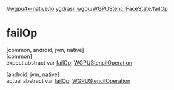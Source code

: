 //[wgpu4k-native](../../../index.md)/[io.ygdrasil.wgpu](../index.md)/[WGPUStencilFaceState](index.md)/[failOp](fail-op.md)

# failOp

[common, android, jvm, native]\
[common]\
expect abstract var [failOp](fail-op.md): [WGPUStencilOperation](../-w-g-p-u-stencil-operation/index.md)

[android, jvm, native]\
actual abstract var [failOp](fail-op.md): [WGPUStencilOperation](../-w-g-p-u-stencil-operation/index.md)